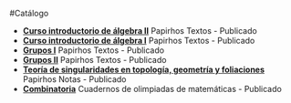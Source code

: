 #Catálogo

- **[Curso introductorio de álgebra II](libros/pap-tex-10.md)** Papirhos Textos - Publicado
- **[Curso introductorio de álgebra I](libros/pap-tex-6.md)** Papirhos Textos - Publicado
- **[Grupos I](libros/pap-tex-1.md)** Papirhos Textos - Publicado
- **[Grupos II](libros/pap-tex-4.md)** Papirhos Textos - Publicado
- **[Teoría de singularidades en topología, geometría y foliaciones](libros/pap-not-1.md)** Papirhos Notas - Publicado
- **[Combinatoria](libros/cuad-x-1.md)** Cuadernos de olimpiadas de matemáticas  - Publicado
